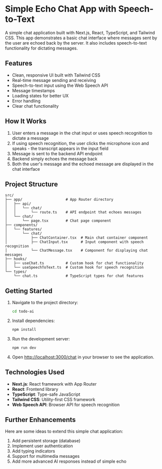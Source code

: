 # Simple Echo Chat App with Speech-to-Text

A simple chat application built with Next.js, React, TypeScript, and Tailwind CSS. This app demonstrates a basic chat interface where messages sent by the user are echoed back by the server. It also includes speech-to-text functionality for dictating messages.

## Features

- Clean, responsive UI built with Tailwind CSS
- Real-time message sending and receiving
- Speech-to-text input using the Web Speech API
- Message timestamps
- Loading states for better UX
- Error handling
- Clear chat functionality

## How It Works

1. User enters a message in the chat input or uses speech recognition to dictate a message
2. If using speech recognition, the user clicks the microphone icon and speaks - the transcript appears in the input field
3. Message is sent to the backend API endpoint
4. Backend simply echoes the message back
5. Both the user's message and the echoed message are displayed in the chat interface

## Project Structure

```text
src/
├── app/                    # App Router directory
│   ├── api/                
│   │   └── chat/          
│   │       └── route.ts    # API endpoint that echoes messages
│   └── chat/               
│       └── page.tsx        # Chat page component
├── components/             
│   └── features/           
│       └── chat/           
│           ├── ChatContainer.tsx  # Main chat container component
│           ├── ChatInput.tsx      # Input component with speech recognition
│           └── ChatMessage.tsx    # Component for displaying chat messages
├── hooks/                  
│   ├── useChat.ts          # Custom hook for chat functionality
│   └── useSpeechToText.ts  # Custom hook for speech recognition
└── types/                  
    └── chat.ts             # TypeScript types for chat features
```

## Getting Started

1. Navigate to the project directory:

   ```bash
   cd todo-ai
   ```

2. Install dependencies:

   ```bash
   npm install
   ```

3. Run the development server:

   ```bash
   npm run dev
   ```

4. Open [http://localhost:3000/chat](http://localhost:3000/chat) in your browser to see the application.

## Technologies Used

- **Next.js**: React framework with App Router
- **React**: Frontend library
- **TypeScript**: Type-safe JavaScript
- **Tailwind CSS**: Utility-first CSS framework
- **Web Speech API**: Browser API for speech recognition

## Further Enhancements

Here are some ideas to extend this simple chat application:

1. Add persistent storage (database)
2. Implement user authentication
3. Add typing indicators
4. Support for multimedia messages
5. Add more advanced AI responses instead of simple echo
